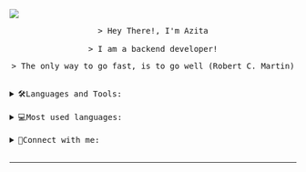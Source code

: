 <img align="center"
	  src="https://github.com/halfrost/halfrost/blob/master/icons/header_.png?raw=true">

<p align="center">
  <samp>
    > Hey There!, I'm Azita 
    <br><br>
    > I am a backend developer!
  </samp>
    <br>
</p>

<p align="center">
    <samp>
        > The only way to go fast, is to go well (Robert C. Martin)
    </samp>
    <br><br>
</p>


<details>
    <summary>
     <samp>
         🛠️Languages and Tools:
     </samp>
     <br><br>
    </summary>
    <p>
         <a href="https://nodejs.org/en/" target="blank"><img align=left alt="NodeJs" src="https://img.shields.io/badge/-NodeJS-green?logo=node.js&Color=white"></a> <a href="https://www.javascript.com/" target="blank"><img align=left alt="JavaScript" src="https://img.shields.io/badge/JavaScript%20-%23F7DF1E.svg?logo=javascript&logoColor=black"></a><a href="https://www.typescriptlang.org/" target="blank"><img align=left alt="TypeScript" src="https://img.shields.io/badge/-TypeScript-blue?logo=Typescript&logoColor=black"></a><a href="https://expressjs.com/" target="blank"><img align=left alt="expressjs" src="https://img.shields.io/badge/-express-grey?logo=express&logoColor=white"></a><a href="https://moleculer.services/" target="blank"><img align=left alt="moleculerjs" src="https://img.shields.io/badge/-moleculer-white?logo=moleculer&logoColor=blue"></a><a href="https://www.python.org/" target="blank"><img align=left alt="python" src="https://img.shields.io/badge/python%20-%2314354C.svg?logo=python&logoColor=yellow"></a><a href="https://www.rust-lang.org/" target="blank"><img align=left alt="rust" src="https://img.shields.io/badge/-rust-white?logo=rust&logoColor=black"></a>
        <br><br>
<a href="https://www.mongodb.com/" target="blank"><img align=left alt="mongodb" src="https://img.shields.io/badge/-mongoDb-black?logo=mongodb&logoColor=green"></a><a href="https://www.postgresql.org/" target="blank"><img align=left alt="postgresql" src="https://img.shields.io/badge/-postgresql%20-%2314354C.svg?logo=postgresql&logoColor=white"/></a><a href="https://www.mysql.com/" target="blank"><img align=left alt="mysql" src="https://img.shields.io/badge/mysql%20-%2314354C.svg?logo=mysql&logoColor=white"></a><a href="https://mariadb.org/" target="blank"><img align=left alt="mariadb" src="https://img.shields.io/badge/-mariadb-lightblue?logo=mariadb&logoColor=brown"></a><a href="https://redis.io/" target="blank"><img align=left alt="redis" src="https://img.shields.io/badge/-redis-darkred?logo=redis&logoColor=white"/></a><a href="https://www.influxdata.com/" target="blank"><img align=left alt="influxdb" src="https://img.shields.io/badge/-influxdb-white?logo=influxdb&logoColor=blue"/></a><a href="https://www.scylladb.com/" target="blank"><img align=left alt="skylladb" src="https://img.shields.io/badge/-skylladb-lightblue?logo=scylladb&logoColor=black"/></a><a href="https://couchdb.apache.org/" target="blank"><img align=left alt="couchdb" src="https://img.shields.io/badge/-apache couchdb-black?logo=apache%20couchdb&logoColor=red"></a><a href="https://cassandra.apache.org/_/index.html" target="blank"><img align=left alt="cassandra" src="https://img.shields.io/badge/-white?logo=apache%20cassandra&logoColor=blue"></a>
        <br><br>
<a href="https://git-scm.com/" target="blank"><img align=left alt="Git" src="https://img.shields.io/badge/-git-red?logo=git&logoColor=white"/></a> <a href="https://www.docker.com/" target="blank"><img align=left alt="docker" src="https://img.shields.io/badge/docker%20-%2314354C.svg?logo=docker&logoColor=white"></a><a href="https://www.linux.org/" target="blank"><img align=left alt="linux" src="https://img.shields.io/badge/-linux-black?logo=linux&logoColor=white"></a><a href="https://www.nginx.com/" target="blank"><img align=left alt="Nginx" src="https://img.shields.io/badge/-Nginx-darkgreen?logo=nginx&logoColor=white"/></a>
     <br><br>
 <a href="https://k6.io/" target="blank"><img align=left alt="k6" src="https://img.shields.io/badge/-k6-white?logo=k6&Color=violet"></a><a href="https://github.com/wg/wrk" target="blank"><img align=left alt="wrk" src="https://img.shields.io/badge/-wrk-pink?logo=wrk&logoColor=white"></a><a href="https://grafana.com/" target="blank" ><img align=left alt="grafana" src="https://img.shields.io/badge/-grafana-white?logo=grafana&logoColor=orange"/></a><a href="https://prometheus.io/" target="blank"><img align=left alt="prometheus" src="https://prometheus.io/assets/prometheus_logo_grey.svg"/></a><a href="https://www.rabbitmq.com/" target="blank"><img align=left alt="rabbitmq" src="https://img.shields.io/badge/-rabbitmq-white?logo=rabbitmq&logoColor=orange"/></a><a href="https://min.io/" target="blank"><img align=left alt="minio" src="https://img.shields.io/badge/-minio-red?logo=minio"/></a><a href="https://openwhisk.apache.org/" target="blank"><img align=left alt="apache openwhisk" src="https://github.com/apache/openwhisk/blob/master/docs/images/whisk_icon_full_color_with_tm_100x100-300dpi.png?raw=true"/></a><a href="https://kafka.apache.org/" target="blank"><img align=left alt="kafka" src="https://img.shields.io/badge/-apache kafka-black?logo=apache%20kafka"/></a><a href="https://knative.dev/docs/" target="blank"><img align=left alt="knative" src="https://img.shields.io/badge/-knative-blue?logo=knative"/></a>
    </p>
    <br>
    </details>

<details>
    <summary>
        <samp>
            💻Most used languages:
        </samp>
	<br><br>
    </summary>
    <p>
          <img align=left alt="JavaScript" src="https://img.shields.io/badge/JavaScript%20-%23F7DF1E.svg?logo=javascript&logoColor=black"><img align=left alt="TypeScript" src="https://img.shields.io/badge/-TypeScript-blue?logo=Typescript&logoColor=black">
    </p>
    <br>
</details>

<details>
    <summary>
        <samp>
            🤝Connect with me:
        </samp>
	<br><br>
    </summary>
    <p align="left">
  <a href="https://www.linkedin.com/in/azita-abdollahi//" target="blank"><img src="https://img.shields.io/badge/-blue?logo=linkedin&logoColor=white"</a>
</p>
</details>



---

